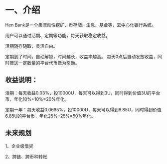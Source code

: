 # 一、介绍

Hen Bank是一个集流动性挖矿、币存储、生息、基金等，去中心化银行系统。

用户可以通过活期、定期等功能，每天获取稳定收益。

活期随存随取，灵活自由。

定期到了时间，自动解锁，时间越长，收益率越高。 每天0点后自动发放收益，同时赠送一定数量的平台代币做为奖励。

## 收益说明：

活期：每天收益0.03%，投10000U，每天可以得到3U，同时得到价值3U的平台币，年化10%+10%=20%年化。

定期一年：每天收益0.0685%，投10000U，每天可以得到6.85U，同时得到价值6.85U的平台币，年化25%+25%=50%年化。

## 未来规划

1、企业级借贷

2、跨链、跨币种转账

